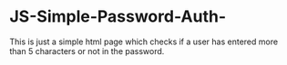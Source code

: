 # JS-Simple-Password-Auth-
This is just a simple html page which checks if a user has entered more than 5 characters or not in the password.
